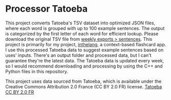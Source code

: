# Processor Tatoeba

This project converts Tatoeba's TSV dataset into optimized JSON files, where each word is grouped with up to 100 example sentences. The output is categorized by the first letter of each word for efficient lookup. Please download the original TSV file from [weekly exports > sentences](https://tatoeba.org/en/downloads). This project is primarily for my project, [inthelang](https://github.com/koichincom/inthelang), a context-based flashcard app. I use this processed Tatoeba data to suggest example sentences based on uses' inputs. There's an output folder and processed data, but I can't guarantee they're the latest data. The Tatoeba data is updated every week, so I would recommend downloading and processing by using the C++ and Python files in this repository.

This project uses data sourced from Tatoeba, which is available under the Creative Commons Attribution 2.0 France (CC BY 2.0 FR) license. [Tatoeba](https://tatoeba.org/) [CC BY 2.0 FR](https://creativecommons.org/licenses/by/2.0/fr/)
